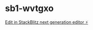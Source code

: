 # sb1-wvtgxo

[Edit in StackBlitz next generation editor ⚡️](https://stackblitz.com/~/github.com/cyber16y/sb1-wvtgxo)